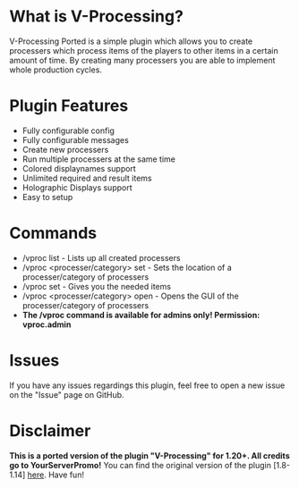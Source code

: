 # What is V-Processing?
V-Processing Ported is a simple plugin which allows you to create processers which process items of the players to other items in a certain amount of time. By creating many processers you are able to implement whole production cycles.

# Plugin Features
- Fully configurable config
- Fully configurable messages
- Create new processers
- Run multiple processers at the same time
- Colored displaynames support
- Unlimited required and result items
- Holographic Displays support
- Easy to setup

# Commands
- /vproc list - Lists up all created processers
- /vproc <processer/category> set - Sets the location of a processer/category of processers
- /vproc <processer> set - Gives you the needed items
- /vproc <processer/category> open - Opens the GUI of the processer/category of processers
- **The /vproc command is available for admins only! Permission: vproc.admin**

# Issues
If you have any issues regardings this plugin, feel free to open a new issue on the "Issue" page on GitHub.

# Disclaimer
**This is a ported version of the plugin "V-Processing" for 1.20+. All credits go to YourServerPromo!**
You can find the original version of the plugin [1.8-1.14] [here](https://www.spigotmc.org/resources/%E2%9C%85-v-processing-%E2%9C%85-a-new-way-of-forging-items-1-8-1-14.75112/). Have fun!
